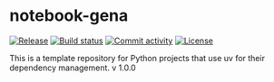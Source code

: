 # notebook-gena

[![Release](https://img.shields.io/github/v/release/rajeshpv/notebook-gena)](https://img.shields.io/github/v/release/rajeshpv/notebook-gena)
[![Build status](https://img.shields.io/github/actions/workflow/status/rajeshpv/notebook-gena/main.yml?branch=main)](https://github.com/rajeshpv/notebook-gena/actions/workflows/main.yml?query=branch%3Amain)
[![Commit activity](https://img.shields.io/github/commit-activity/m/rajeshpv/notebook-gena)](https://img.shields.io/github/commit-activity/m/rajeshpv/notebook-gena)
[![License](https://img.shields.io/github/license/rajeshpv/notebook-gena)](https://img.shields.io/github/license/rajeshpv/notebook-gena)

This is a template repository for Python projects that use uv for their dependency management.
v 1.0.0
